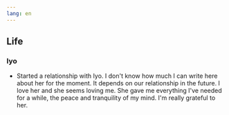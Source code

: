 ```yaml
---
lang: en
---
```


## Life

### Iyo

- Started a relationship with Iyo. I don't know how much I can write here about her for the moment. It depends on our relationship in the future. I love her and she seems loving me. She gave me everything I've needed for a while, the peace and tranquility of my mind. I'm really grateful to her.
